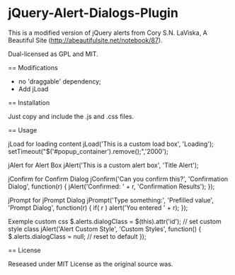 # jQuery-Alert-Dialogs-Plugin
This is a modified version of jQuery alerts from Cory S.N. LaViska, A Beautiful
Site (http://abeautifulsite.net/notebook/87).

Dual-licensed as GPL and MIT.

== Modifications

- no 'draggable' dependency;
- Add jLoad 

== Installation

Just copy and include the .js and .css files.

== Usage
  
  jLoad for loading content
  jLoad('This is a custom load box', 'Loading');
  setTimeout("$('#popup_container').remove();",'2000');

  jAlert for Alert Box
  jAlert('This is a custom alert box', 'Title Alert');

  jConfirm for Confirm Dialog
  jConfirm('Can you confirm this?', 'Confirmation Dialog', function(r) {
      jAlert('Confirmed: ' + r, 'Confirmation Results');
  });

  jPrompt for jPrompt Dialog
  jPrompt('Type something:', 'Prefilled value', 'Prompt Dialog', function(r) {
            if( r ) alert('You entered ' + r);
  });

  Exemple custom css
  $.alerts.dialogClass = $(this).attr('id'); // set custom style class
  jAlert('Alert Custom Style', 'Custom Styles', function() {
      $.alerts.dialogClass = null; // reset to default
  });


== License

Reseased under MIT License as the original source was.
